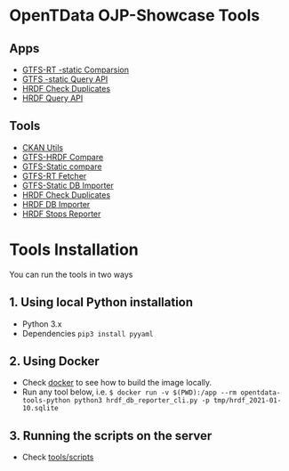 # OpenTData OJP-Showcase Tools

## Apps

- [GTFS-RT -static Comparsion](apps/gtfs-rt-status)
- [GTFS -static Query API](apps/gtfs-query)
- [HRDF Check Duplicates](apps/hrdf-check-duplicates)
- [HRDF Query API](apps/hrdf-query)

## Tools

- [CKAN Utils](tools/ckan-utils)
- [GTFS-HRDF Compare](tools/gtfs-hrdf-compare)
- [GTFS-Static compare](tools/gtfs-prev-compare)
- [GTFS-RT Fetcher](tools/gtfs-rt-fetch)
- [GTFS-Static DB Importer](tools/gtfs-static-db-importer)
- [HRDF Check Duplicates](tools/hrdf-check-duplicates)
- [HRDF DB Importer](tools/hrdf-db-importer)
- [HRDF Stops Reporter](tools/hrdf-stops-reporter)

# Tools Installation

You can run the tools in two ways

## 1. Using local Python installation

- Python 3.x
- Dependencies `pip3 install pyyaml`

## 2. Using Docker

- Check [docker](tools/docker) to see how to build the image locally.
- Run any tool below, i.e. 
`$ docker run -v $(PWD):/app --rm opentdata-tools-python python3 hrdf_db_reporter_cli.py -p tmp/hrdf_2021-01-10.sqlite`

## 3. Running the scripts on the server

- Check [tools/scripts](tools/scripts)